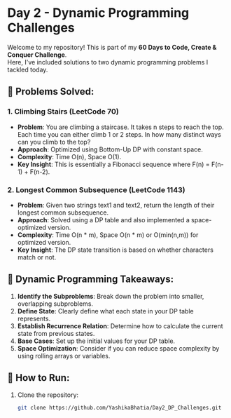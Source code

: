 # Day 2 - Dynamic Programming Challenges  

Welcome to my repository! This is part of my **60 Days to Code, Create & Conquer Challenge**.  
Here, I've included solutions to two dynamic programming problems I tackled today.

## 📝 Problems Solved:

### 1. Climbing Stairs (LeetCode 70)
   - **Problem**: You are climbing a staircase. It takes n steps to reach the top. Each time you can either climb 1 or 2 steps. In how many distinct ways can you climb to the top?
   - **Approach**: Optimized using Bottom-Up DP with constant space.  
   - **Complexity**: Time O(n), Space O(1).  
   - **Key Insight**: This is essentially a Fibonacci sequence where F(n) = F(n-1) + F(n-2).

### 2. Longest Common Subsequence (LeetCode 1143)
   - **Problem**: Given two strings text1 and text2, return the length of their longest common subsequence.
   - **Approach**: Solved using a DP table and also implemented a space-optimized version.  
   - **Complexity**: Time O(n * m), Space O(n * m) or O(min(n,m)) for optimized version.  
   - **Key Insight**: The DP state transition is based on whether characters match or not.

## 🧠 Dynamic Programming Takeaways:

1. **Identify the Subproblems**: Break down the problem into smaller, overlapping subproblems.
2. **Define State**: Clearly define what each state in your DP table represents.
3. **Establish Recurrence Relation**: Determine how to calculate the current state from previous states.
4. **Base Cases**: Set up the initial values for your DP table.
5. **Space Optimization**: Consider if you can reduce space complexity by using rolling arrays or variables.

## 🚀 How to Run:

1. Clone the repository:  
   ```bash
   git clone https://github.com/YashikaBhatia/Day2_DP_Challenges.git
